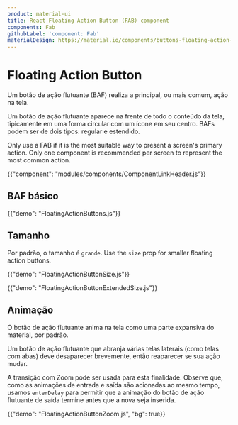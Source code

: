 ```yaml
---
product: material-ui
title: React Floating Action Button (FAB) component
components: Fab
githubLabel: 'component: Fab'
materialDesign: https://material.io/components/buttons-floating-action-button
---
```


# Floating Action Button

<p class="description">Um botão de ação flutuante (BAF) realiza a principal, ou mais comum, ação na tela.</p>

Um botão de ação flutuante aparece na frente de todo o conteúdo da tela, tipicamente em uma forma circular com um ícone em seu centro. BAFs podem ser de dois tipos: regular e estendido.

Only use a FAB if it is the most suitable way to present a screen's primary action. Only one component is recommended per screen to represent the most common action.

{{"component": "modules/components/ComponentLinkHeader.js"}}

## BAF básico

{{"demo": "FloatingActionButtons.js"}}

## Tamanho

Por padrão, o tamanho é `grande`. Use the `size` prop for smaller floating action buttons.

{{"demo": "FloatingActionButtonSize.js"}}

{{"demo": "FloatingActionButtonExtendedSize.js"}}

## Animação

O botão de ação flutuante anima na tela como uma parte expansiva do material, por padrão.

Um botão de ação flutuante que abranja várias telas laterais (como telas com abas) deve desaparecer brevemente, então reaparecer se sua ação mudar.

A transição com Zoom pode ser usada para esta finalidade. Observe que, como as animações de entrada e saída são acionadas ao mesmo tempo, usamos `enterDelay` para permitir que a animação do botão de ação flutuante de saída termine antes que a nova seja inserida.

{{"demo": "FloatingActionButtonZoom.js", "bg": true}}
